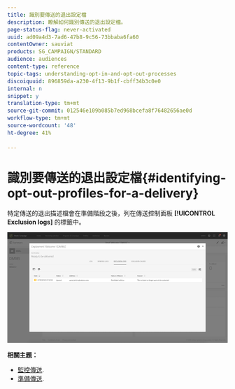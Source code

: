 ```yaml
---
title: 識別要傳送的退出設定檔
description: 瞭解如何識別傳送的退出設定檔。
page-status-flag: never-activated
uuid: ad09a4d3-7ad6-47b8-9c56-73bbaba6fa60
contentOwner: sauviat
products: SG_CAMPAIGN/STANDARD
audience: audiences
content-type: reference
topic-tags: understanding-opt-in-and-opt-out-processes
discoiquuid: 896859da-a230-4f13-9b1f-cbff34b3c0e0
internal: n
snippet: y
translation-type: tm+mt
source-git-commit: 012546e109b085b7ed968bcefa8f76482656ae0d
workflow-type: tm+mt
source-wordcount: '48'
ht-degree: 41%

---
```



# 識別要傳送的退出設定檔{#identifying-opt-out-profiles-for-a-delivery}

特定傳送的退出描述檔會在準備階段之後，列在傳送控制面板 **[!UICONTROL Exclusion logs]** 的標籤中。

![](assets/exclusion_blocklisting.png)

**相關主題：**

* [監控傳送](../../sending/using/monitoring-a-delivery.md#exclusion-logs).
* [準備傳送](../../sending/using/preparing-the-send.md).

